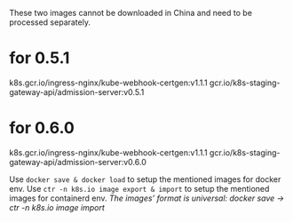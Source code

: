 These two images cannot be downloaded in China and need to be processed separately.

# for 0.5.1
k8s.gcr.io/ingress-nginx/kube-webhook-certgen:v1.1.1
gcr.io/k8s-staging-gateway-api/admission-server:v0.5.1

# for 0.6.0
k8s.gcr.io/ingress-nginx/kube-webhook-certgen:v1.1.1
gcr.io/k8s-staging-gateway-api/admission-server:v0.6.0

Use `docker save & docker load` to setup the mentioned images for docker env.
Use `ctr -n k8s.io image export & import` to setup the mentioned images for containerd env.
*The images’ format is universal: docker save -> ctr -n k8s.io image import*